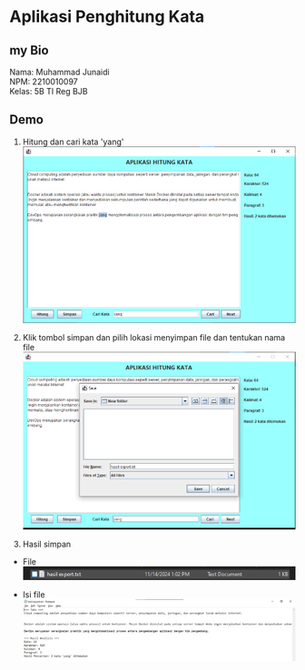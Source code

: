 # Aplikasi Penghitung Kata

## my Bio

Nama: Muhammad Junaidi<br>
NPM: 2210010097<br>
Kelas: 5B TI Reg BJB<br>

## Demo
1. Hitung dan cari kata 'yang'
![](images/hitung_dan_cari_kata.png)

2. Klik tombol simpan dan pilih lokasi menyimpan file dan tentukan nama file
![](images/simpan_teks_dan_hasil_perhitungan_kata.png)

3. Hasil simpan
- File 
![](images/file_hasil_export.png)

- Isi file 
![](images/isi_file_hasil_export.png)